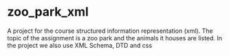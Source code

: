 # zoo_park_xml

A project for the course structured information representation (xml). The topic of the assignment is a zoo park and the animals it houses are listed. In the project we also use XML Schema, DTD and css 
